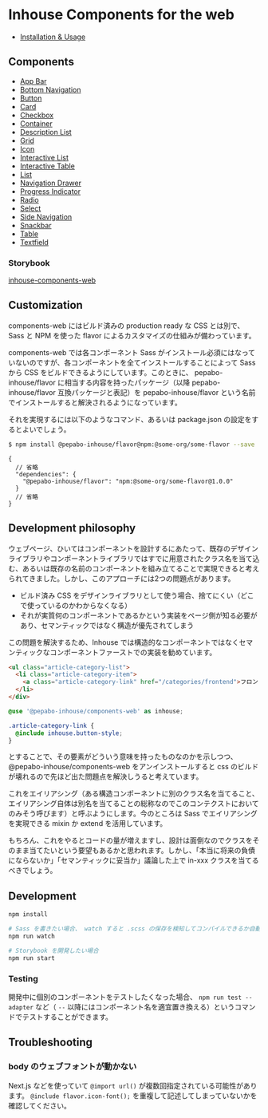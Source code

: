 # Inhouse Components for the web

- [Installation & Usage](packages/inhouse-components-web/README.md)

## Components

- [App Bar](packages/app-bar)
- [Bottom Navigation](packages/bottom-navigation)
- [Button](packages/button)
- [Card](packages/card)
- [Checkbox](packages/checkbox)
- [Container](packages/container)
- [Description List](packages/description-list)
- [Grid](packages/grid)
- [Icon](packages/icon)
- [Interactive List](packages/interactive-list)
- [Interactive Table](packages/interactive-table)
- [List](packages/list)
- [Navigation Drawer](packages/navigation-drawer)
- [Progress Indicator](packages/progress-indicator)
- [Radio](packages/radio)
- [Select](packages/select)
- [Side Navigation](packages/side-navigation)
- [Snackbar](packages/snackbar)
- [Table](packages/table)
- [Textfield](packages/textfield)

### Storybook
[inhouse-components-web](https://pepabo.github.io/inhouse-components-web)

## Customization

components-web にはビルド済みの production ready な CSS とは別で、 Sass と NPM を使った flavor によるカスタマイズの仕組みが備わっています。

components-web では各コンポーネント Sass がインストール必須にはなっていないのですが、各コンポーネントを全てインストールすることによって Sass から CSS をビルドできるようにしています。このときに、 pepabo-inhouse/flavor に相当する内容を持ったパッケージ（以降 pepabo-inhouse/flavor 互換パッケージと表記）を pepabo-inhouse/flavor という名前でインストールすると解決されるようになっています。

それを実現するには以下のようなコマンド、あるいは package.json の設定をするとよいでしょう。

```bash
$ npm install @pepabo-inhouse/flavor@npm:@some-org/some-flavor --save
```

```jsonc
{
  // 省略
  "dependencies": {
    "@pepabo-inhouse/flavor": "npm:@some-org/some-flavor@1.0.0"
  }
  // 省略
}
```

## Development philosophy

ウェブページ、ひいてはコンポーネントを設計するにあたって、既存のデザインライブラリやコンポーネントライブラリではすでに用意されたクラス名を当て込む、あるいは既存の名前のコンポーネントを組み立てることで実現できると考えられてきました。しかし、このアプローチには2つの問題点があります。

* ビルド済み CSS をデザインライブラリとして使う場合、捨てにくい（どこで使っているのかわからなくなる）
* それが実質何のコンポーネントであるかという実装をページ側が知る必要があり、セマンティックではなく構造が優先されてしまう

この問題を解決するため、Inhouse では構造的なコンポーネントではなくセマンティックなコンポーネントファーストでの実装を勧めています。

```html
<ul class="article-category-list">
  <li class="article-category-item">
    <a class="article-category-link" href="/categories/frontend">フロントエンド</a>
  </li>
</div>
```

```scss
@use '@pepabo-inhouse/components-web' as inhouse;

.article-category-link {
  @include inhouse.button-style;
}
```

とすることで、その要素がどういう意味を持ったものなのかを示しつつ、 @pepabo-inhouse/components-web をアンインストールすると css のビルドが壊れるので先ほど出た問題点を解決しうると考えています。

これをエイリアシング（ある構造コンポーネントに別のクラス名を当てること、エイリアシング自体は別名を当てることの総称なのでこのコンテクストにおいてのみそう呼びます）と呼ぶようにします。今のところは Sass でエイリアシングを実現できる mixin か extend を活用しています。

もちろん、これをやるとコードの量が増えますし、設計は面倒なのでクラスをそのまま当てたいという要望もあるかと思われます。しかし、「本当に将来の負債にならないか」「セマンティックに妥当か」議論した上で in-xxx クラスを当てるべきでしょう。

## Development

```bash
npm install

# Sass を書きたい場合、 watch すると .scss の保存を検知してコンパイルできるか自動で試してくれます
npm run watch

# Storybook を開発したい場合
npm run start
```

### Testing

開発中に個別のコンポーネントをテストしたくなった場合、 `npm run test -- adapter` など（ `--` 以降にはコンポーネント名を適宜置き換える）というコマンドでテストすることができます。

## Troubleshooting

### body のウェブフォントが動かない

Next.js などを使っていて `@import url()` が複数回指定されている可能性があります。 `@include flavor.icon-font();` を重複して記述してしまっていないかを確認してください。
